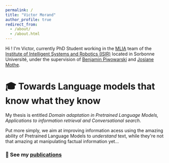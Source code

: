 ```yaml
---
permalink: /
title: "Victor Morand"
author_profile: true
redirect_from: 
  - /about/
  - /about.html
---
```


Hi ! I'm Victor, currently PhD Student working in the [MLIA](https://www.isir.upmc.fr/equipes/mlia/) team of the [Institute of Intelligent Systems and Robotics (ISIR)](https://www.isir.upmc.fr/) located in Sorbonne Université, under the supervision of [Benjamin Piwowarski](https://www.piwowarski.fr) and [Josiane Mothe](https://www.linkedin.com/in/mothe-josiane-0a29186).

# 🎓 Towards Language models that know what they know

My thesis is entitled _Domain adaptation in Pretrained Language Models, Applications to information retrieval and Conversational search_.

Put more simply, we aim at improving information acess using the amazing ability of Pretrained Language Models to _understand_ text, while they're not that amazing at manipulating factual information yet...

### 📄 See my [publications](https://victormorand.github.io/publications/)